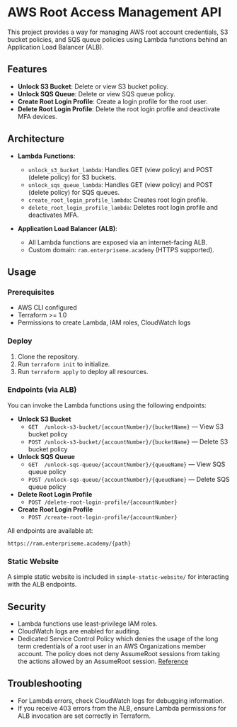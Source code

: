 # AWS Root Access Management API

This project provides a way for managing AWS root account credentials, S3 bucket policies, and SQS queue policies using Lambda functions behind an Application Load Balancer (ALB).


## Features

- **Unlock S3 Bucket**: Delete or view S3 bucket policy.
- **Unlock SQS Queue**: Delete or view SQS queue policy.
- **Create Root Login Profile**: Create a login profile for the root user.
- **Delete Root Login Profile**: Delete the root login profile and deactivate MFA devices.


## Architecture

- **Lambda Functions**:
  - `unlock_s3_bucket_lambda`: Handles GET (view policy) and POST (delete policy) for S3 buckets.
  - `unlock_sqs_queue_lambda`: Handles GET (view policy) and POST (delete policy) for SQS queues.
  - `create_root_login_profile_lambda`: Creates root login profile.
  - `delete_root_login_profile_lambda`: Deletes root login profile and deactivates MFA.

- **Application Load Balancer (ALB)**:
  - All Lambda functions are exposed via an internet-facing ALB.
  - Custom domain: `ram.enterpriseme.academy` (HTTPS supported).

## Usage

### Prerequisites

- AWS CLI configured
- Terraform >= 1.0
- Permissions to create Lambda, IAM roles, CloudWatch logs

### Deploy

1. Clone the repository.
2. Run `terraform init` to initialize.
3. Run `terraform apply` to deploy all resources.


### Endpoints (via ALB)

You can invoke the Lambda functions using the following endpoints:

- **Unlock S3 Bucket**
  - `GET  /unlock-s3-bucket/{accountNumber}/{bucketName}` — View S3 bucket policy
  - `POST /unlock-s3-bucket/{accountNumber}/{bucketName}` — Delete S3 bucket policy
- **Unlock SQS Queue**
  - `GET  /unlock-sqs-queue/{accountNumber}/{queueName}` — View SQS queue policy
  - `POST /unlock-sqs-queue/{accountNumber}/{queueName}` — Delete SQS queue policy
- **Delete Root Login Profile**
  - `POST /delete-root-login-profile/{accountNumber}`
- **Create Root Login Profile**
  - `POST /create-root-login-profile/{accountNumber}`

All endpoints are available at:

`https://ram.enterpriseme.academy/{path}`

### Static Website

A simple static website is included in `simple-static-website/` for interacting with the ALB endpoints.


## Security

- Lambda functions use least-privilege IAM roles.
- CloudWatch logs are enabled for auditing.
- Dedicated Service Control Policy which denies the usage of the long term credentials of a root user in an AWS Organizations member account. The policy does not deny AssumeRoot sessions from taking the actions allowed by an AssumeRoot session. [Reference](https://docs.aws.amazon.com/IAM/latest/UserGuide/reference_policies_condition-keys.html#condition-keys-assumedroot)




## Troubleshooting

- For Lambda errors, check CloudWatch logs for debugging information.
- If you receive 403 errors from the ALB, ensure Lambda permissions for ALB invocation are set correctly in Terraform.
